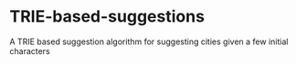 # TRIE-based-suggestions
A TRIE based suggestion algorithm for suggesting cities given a few initial characters
